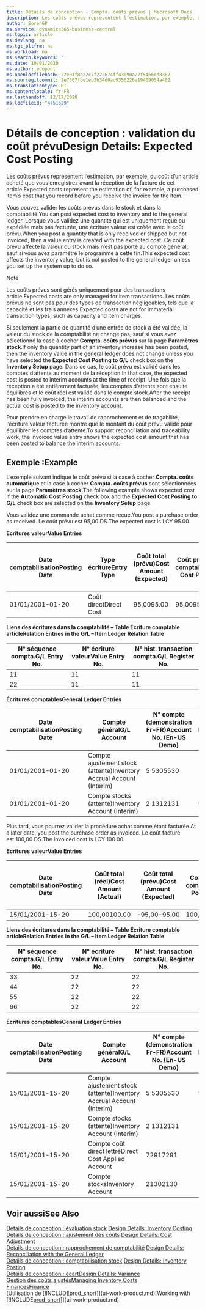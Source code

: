 ```yaml
---
title: Détails de conception - Compta. coûts prévus | Microsoft Docs
description: Les coûts prévus représentent l’estimation, par exemple, du coût d’un article acheté que vous enregistrez avant la réception de la facture de cet article.
author: SorenGP
ms.service: dynamics365-business-central
ms.topic: article
ms.devlang: na
ms.tgt_pltfrm: na
ms.workload: na
ms.search.keywords: ''
ms.date: 10/01/2020
ms.author: edupont
ms.openlocfilehash: 22e01f8b22c7f222674ff43090a27f5466dd8387
ms.sourcegitcommit: 2e7307fbe1eb3b34d0ad9356226a19409054a402
ms.translationtype: HT
ms.contentlocale: fr-FR
ms.lasthandoff: 12/17/2020
ms.locfileid: "4751629"
---
```

# <a name="design-details-expected-cost-posting"></a><span data-ttu-id="eb90d-103">Détails de conception : validation du coût prévu</span><span class="sxs-lookup"><span data-stu-id="eb90d-103">Design Details: Expected Cost Posting</span></span>
<span data-ttu-id="eb90d-104">Les coûts prévus représentent l’estimation, par exemple, du coût d’un article acheté que vous enregistrez avant la réception de la facture de cet article.</span><span class="sxs-lookup"><span data-stu-id="eb90d-104">Expected costs represent the estimation of, for example, a purchased item’s cost that you record before you receive the invoice for the item.</span></span>  

 <span data-ttu-id="eb90d-105">Vous pouvez valider les coûts prévus dans le stock et dans la comptabilité.</span><span class="sxs-lookup"><span data-stu-id="eb90d-105">You can post expected cost to inventory and to the general ledger.</span></span> <span data-ttu-id="eb90d-106">Lorsque vous validez une quantité qui est uniquement reçue ou expédiée mais pas facturée, une écriture valeur est créée avec le coût prévu.</span><span class="sxs-lookup"><span data-stu-id="eb90d-106">When you post a quantity that is only received or shipped but not invoiced, then a value entry is created with the expected cost.</span></span> <span data-ttu-id="eb90d-107">Ce coût prévu affecte la valeur du stock mais n’est pas porté au compte général, sauf si vous avez paramétré le programme à cette fin.</span><span class="sxs-lookup"><span data-stu-id="eb90d-107">This expected cost affects the inventory value, but is not posted to the general ledger unless you set up the system up to do so.</span></span>  

> [!NOTE]  
>  <span data-ttu-id="eb90d-108">Les coûts prévus sont gérés uniquement pour des transactions article.</span><span class="sxs-lookup"><span data-stu-id="eb90d-108">Expected costs are only managed for item transactions.</span></span> <span data-ttu-id="eb90d-109">Les coûts prévus ne sont pas pour des types de transaction négligeables, tels que la capacité et les frais annexes.</span><span class="sxs-lookup"><span data-stu-id="eb90d-109">Expected costs are not for immaterial transaction types, such as capacity and item charges.</span></span>  

 <span data-ttu-id="eb90d-110">Si seulement la partie de quantité d’une entrée de stock a été validée, la valeur du stock de la comptabilité ne change pas, sauf si vous avez sélectionné la case à cocher **Compta. coûts prévus** sur la page **Paramètres stock**.</span><span class="sxs-lookup"><span data-stu-id="eb90d-110">If only the quantity part of an inventory increase has been posted, then the inventory value in the general ledger does not change unless you have selected the **Expected Cost Posting to G/L** check box on the **Inventory Setup** page.</span></span> <span data-ttu-id="eb90d-111">Dans ce cas, le coût prévu est validé dans les comptes d’attente au moment de la réception.</span><span class="sxs-lookup"><span data-stu-id="eb90d-111">In that case, the expected cost is posted to interim accounts at the time of receipt.</span></span> <span data-ttu-id="eb90d-112">Une fois que la réception a été entièrement facturée, les comptes d’attente sont ensuite équilibrés et le coût réel est validé dans le compte stock.</span><span class="sxs-lookup"><span data-stu-id="eb90d-112">After the receipt has been fully invoiced, the interim accounts are then balanced and the actual cost is posted to the inventory account.</span></span>  

 <span data-ttu-id="eb90d-113">Pour prendre en charge le travail de rapprochement et de traçabilité, l’écriture valeur facturée montre que le montant du coût prévu validé pour équilibrer les comptes d’attente.</span><span class="sxs-lookup"><span data-stu-id="eb90d-113">To support reconciliation and traceability work, the invoiced value entry shows the expected cost amount that has been posted to balance the interim accounts.</span></span>  

## <a name="example"></a><span data-ttu-id="eb90d-114">Exemple :</span><span class="sxs-lookup"><span data-stu-id="eb90d-114">Example</span></span>  
 <span data-ttu-id="eb90d-115">L’exemple suivant indique le coût prévu si la case à cocher **Compta. coûts automatique** et la case à cocher **Compta. coûts prévus** sont sélectionnées sur la page **Paramètres stock**.</span><span class="sxs-lookup"><span data-stu-id="eb90d-115">The following example shows expected cost if the **Automatic Cost Posting** check box and the **Expected Cost Posting to G/L** check box are selected on the **Inventory Setup** page.</span></span>  

 <span data-ttu-id="eb90d-116">Vous validez une commande achat comme reçue.</span><span class="sxs-lookup"><span data-stu-id="eb90d-116">You post a purchase order as received.</span></span> <span data-ttu-id="eb90d-117">Le coût prévu est 95,00 DS.</span><span class="sxs-lookup"><span data-stu-id="eb90d-117">The expected cost is LCY 95.00.</span></span>  

 <span data-ttu-id="eb90d-118">**Ecritures valeur**</span><span class="sxs-lookup"><span data-stu-id="eb90d-118">**Value Entries**</span></span>  

|<span data-ttu-id="eb90d-119">Date comptabilisation</span><span class="sxs-lookup"><span data-stu-id="eb90d-119">Posting Date</span></span>|<span data-ttu-id="eb90d-120">Type écriture</span><span class="sxs-lookup"><span data-stu-id="eb90d-120">Entry Type</span></span>|<span data-ttu-id="eb90d-121">Coût total (prévu)</span><span class="sxs-lookup"><span data-stu-id="eb90d-121">Cost Amount (Expected)</span></span>|<span data-ttu-id="eb90d-122">Coût prévu validé en comptabilité</span><span class="sxs-lookup"><span data-stu-id="eb90d-122">Expected Cost Posted to G/L</span></span>|<span data-ttu-id="eb90d-123">Coût prévu</span><span class="sxs-lookup"><span data-stu-id="eb90d-123">Expected Cost</span></span>|<span data-ttu-id="eb90d-124">N° écriture comptable article</span><span class="sxs-lookup"><span data-stu-id="eb90d-124">Item Ledger Entry No.</span></span>|<span data-ttu-id="eb90d-125">Numéro de la séquence</span><span class="sxs-lookup"><span data-stu-id="eb90d-125">Entry No.</span></span>|  
|------------------|----------------|------------------------------|----------------------------------|-------------------|---------------------------|---------------|  
|<span data-ttu-id="eb90d-126">01/01/20</span><span class="sxs-lookup"><span data-stu-id="eb90d-126">01-01-20</span></span>|<span data-ttu-id="eb90d-127">Coût direct</span><span class="sxs-lookup"><span data-stu-id="eb90d-127">Direct Cost</span></span>|<span data-ttu-id="eb90d-128">95,00</span><span class="sxs-lookup"><span data-stu-id="eb90d-128">95.00</span></span>|<span data-ttu-id="eb90d-129">95,00</span><span class="sxs-lookup"><span data-stu-id="eb90d-129">95.00</span></span>|<span data-ttu-id="eb90d-130">Oui</span><span class="sxs-lookup"><span data-stu-id="eb90d-130">Yes</span></span>|<span data-ttu-id="eb90d-131">1</span><span class="sxs-lookup"><span data-stu-id="eb90d-131">1</span></span>|<span data-ttu-id="eb90d-132">1</span><span class="sxs-lookup"><span data-stu-id="eb90d-132">1</span></span>|  

 <span data-ttu-id="eb90d-133">**Liens des écritures dans la comptabilité – Table Écriture comptable article**</span><span class="sxs-lookup"><span data-stu-id="eb90d-133">**Relation Entries in the G/L – Item Ledger Relation Table**</span></span>  

|<span data-ttu-id="eb90d-134">N° séquence compta.</span><span class="sxs-lookup"><span data-stu-id="eb90d-134">G/L Entry No.</span></span>|<span data-ttu-id="eb90d-135">N° écriture valeur</span><span class="sxs-lookup"><span data-stu-id="eb90d-135">Value Entry No.</span></span>|<span data-ttu-id="eb90d-136">N° hist. transaction compta.</span><span class="sxs-lookup"><span data-stu-id="eb90d-136">G/L Register No.</span></span>|  
|--------------------|---------------------|-----------------------|  
|<span data-ttu-id="eb90d-137">1</span><span class="sxs-lookup"><span data-stu-id="eb90d-137">1</span></span>|<span data-ttu-id="eb90d-138">1</span><span class="sxs-lookup"><span data-stu-id="eb90d-138">1</span></span>|<span data-ttu-id="eb90d-139">1</span><span class="sxs-lookup"><span data-stu-id="eb90d-139">1</span></span>|  
|<span data-ttu-id="eb90d-140">2</span><span class="sxs-lookup"><span data-stu-id="eb90d-140">2</span></span>|<span data-ttu-id="eb90d-141">1</span><span class="sxs-lookup"><span data-stu-id="eb90d-141">1</span></span>|<span data-ttu-id="eb90d-142">1</span><span class="sxs-lookup"><span data-stu-id="eb90d-142">1</span></span>|  

 <span data-ttu-id="eb90d-143">**Écritures comptables**</span><span class="sxs-lookup"><span data-stu-id="eb90d-143">**General Ledger Entries**</span></span>  

|<span data-ttu-id="eb90d-144">Date comptabilisation</span><span class="sxs-lookup"><span data-stu-id="eb90d-144">Posting Date</span></span>|<span data-ttu-id="eb90d-145">Compte général</span><span class="sxs-lookup"><span data-stu-id="eb90d-145">G/L Account</span></span>|<span data-ttu-id="eb90d-146">N° compte (démonstration Fr-FR)</span><span class="sxs-lookup"><span data-stu-id="eb90d-146">Account No. (En-US Demo)</span></span>|<span data-ttu-id="eb90d-147">Montant</span><span class="sxs-lookup"><span data-stu-id="eb90d-147">Amount</span></span>|<span data-ttu-id="eb90d-148">Numéro de la séquence</span><span class="sxs-lookup"><span data-stu-id="eb90d-148">Entry No.</span></span>|  
|------------------|------------------|---------------------------------|------------|---------------|  
|<span data-ttu-id="eb90d-149">01/01/20</span><span class="sxs-lookup"><span data-stu-id="eb90d-149">01-01-20</span></span>|<span data-ttu-id="eb90d-150">Compte ajustement stock (attente)</span><span class="sxs-lookup"><span data-stu-id="eb90d-150">Inventory Accrual Account (Interim)</span></span>|<span data-ttu-id="eb90d-151">5 530</span><span class="sxs-lookup"><span data-stu-id="eb90d-151">5530</span></span>|<span data-ttu-id="eb90d-152">-95,00</span><span class="sxs-lookup"><span data-stu-id="eb90d-152">-95.00</span></span>|<span data-ttu-id="eb90d-153">2</span><span class="sxs-lookup"><span data-stu-id="eb90d-153">2</span></span>|  
|<span data-ttu-id="eb90d-154">01/01/20</span><span class="sxs-lookup"><span data-stu-id="eb90d-154">01-01-20</span></span>|<span data-ttu-id="eb90d-155">Compte stocks (attente)</span><span class="sxs-lookup"><span data-stu-id="eb90d-155">Inventory Account (Interim)</span></span>|<span data-ttu-id="eb90d-156">2 131</span><span class="sxs-lookup"><span data-stu-id="eb90d-156">2131</span></span>|<span data-ttu-id="eb90d-157">95,00</span><span class="sxs-lookup"><span data-stu-id="eb90d-157">95.00</span></span>|<span data-ttu-id="eb90d-158">1</span><span class="sxs-lookup"><span data-stu-id="eb90d-158">1</span></span>|  

 <span data-ttu-id="eb90d-159">Plus tard, vous pourrez valider la procédure achat comme étant facturée.</span><span class="sxs-lookup"><span data-stu-id="eb90d-159">At a later date, you post the purchase order as invoiced.</span></span> <span data-ttu-id="eb90d-160">Le coût facturé est 100,00 DS.</span><span class="sxs-lookup"><span data-stu-id="eb90d-160">The invoiced cost is LCY 100.00.</span></span>  

 <span data-ttu-id="eb90d-161">**Ecritures valeur**</span><span class="sxs-lookup"><span data-stu-id="eb90d-161">**Value Entries**</span></span>  

|<span data-ttu-id="eb90d-162">Date comptabilisation</span><span class="sxs-lookup"><span data-stu-id="eb90d-162">Posting Date</span></span>|<span data-ttu-id="eb90d-163">Coût total (réel)</span><span class="sxs-lookup"><span data-stu-id="eb90d-163">Cost Amount (Actual)</span></span>|<span data-ttu-id="eb90d-164">Coût total (prévu)</span><span class="sxs-lookup"><span data-stu-id="eb90d-164">Cost Amount (Expected)</span></span>|<span data-ttu-id="eb90d-165">Coût validé en comptabilité</span><span class="sxs-lookup"><span data-stu-id="eb90d-165">Cost Posted to G/L</span></span>|<span data-ttu-id="eb90d-166">Coût prévu</span><span class="sxs-lookup"><span data-stu-id="eb90d-166">Expected Cost</span></span>|<span data-ttu-id="eb90d-167">N° écriture comptable article</span><span class="sxs-lookup"><span data-stu-id="eb90d-167">Item Ledger Entry No.</span></span>|<span data-ttu-id="eb90d-168">Numéro de la séquence</span><span class="sxs-lookup"><span data-stu-id="eb90d-168">Entry No.</span></span>|  
|------------------|----------------------------|------------------------------|-------------------------|-------------------|---------------------------|---------------|  
|<span data-ttu-id="eb90d-169">15/01/20</span><span class="sxs-lookup"><span data-stu-id="eb90d-169">01-15-20</span></span>|<span data-ttu-id="eb90d-170">100,00</span><span class="sxs-lookup"><span data-stu-id="eb90d-170">100.00</span></span>|<span data-ttu-id="eb90d-171">-95,00</span><span class="sxs-lookup"><span data-stu-id="eb90d-171">-95.00</span></span>|<span data-ttu-id="eb90d-172">100,00</span><span class="sxs-lookup"><span data-stu-id="eb90d-172">100.00</span></span>|<span data-ttu-id="eb90d-173">Non</span><span class="sxs-lookup"><span data-stu-id="eb90d-173">No</span></span>|<span data-ttu-id="eb90d-174">1</span><span class="sxs-lookup"><span data-stu-id="eb90d-174">1</span></span>|<span data-ttu-id="eb90d-175">2</span><span class="sxs-lookup"><span data-stu-id="eb90d-175">2</span></span>|  

 <span data-ttu-id="eb90d-176">**Liens des écritures dans la comptabilité – Table Écriture comptable article**</span><span class="sxs-lookup"><span data-stu-id="eb90d-176">**Relation Entries in the G/L – Item Ledger Relation Table**</span></span>  

|<span data-ttu-id="eb90d-177">N° séquence compta.</span><span class="sxs-lookup"><span data-stu-id="eb90d-177">G/L Entry No.</span></span>|<span data-ttu-id="eb90d-178">N° écriture valeur</span><span class="sxs-lookup"><span data-stu-id="eb90d-178">Value Entry No.</span></span>|<span data-ttu-id="eb90d-179">N° hist. transaction compta.</span><span class="sxs-lookup"><span data-stu-id="eb90d-179">G/L Register No.</span></span>|  
|--------------------|---------------------|-----------------------|  
|<span data-ttu-id="eb90d-180">3</span><span class="sxs-lookup"><span data-stu-id="eb90d-180">3</span></span>|<span data-ttu-id="eb90d-181">2</span><span class="sxs-lookup"><span data-stu-id="eb90d-181">2</span></span>|<span data-ttu-id="eb90d-182">2</span><span class="sxs-lookup"><span data-stu-id="eb90d-182">2</span></span>|  
|<span data-ttu-id="eb90d-183">4</span><span class="sxs-lookup"><span data-stu-id="eb90d-183">4</span></span>|<span data-ttu-id="eb90d-184">2</span><span class="sxs-lookup"><span data-stu-id="eb90d-184">2</span></span>|<span data-ttu-id="eb90d-185">2</span><span class="sxs-lookup"><span data-stu-id="eb90d-185">2</span></span>|  
|<span data-ttu-id="eb90d-186">5</span><span class="sxs-lookup"><span data-stu-id="eb90d-186">5</span></span>|<span data-ttu-id="eb90d-187">2</span><span class="sxs-lookup"><span data-stu-id="eb90d-187">2</span></span>|<span data-ttu-id="eb90d-188">2</span><span class="sxs-lookup"><span data-stu-id="eb90d-188">2</span></span>|  
|<span data-ttu-id="eb90d-189">6</span><span class="sxs-lookup"><span data-stu-id="eb90d-189">6</span></span>|<span data-ttu-id="eb90d-190">2</span><span class="sxs-lookup"><span data-stu-id="eb90d-190">2</span></span>|<span data-ttu-id="eb90d-191">2</span><span class="sxs-lookup"><span data-stu-id="eb90d-191">2</span></span>|  

 <span data-ttu-id="eb90d-192">**Écritures comptables**</span><span class="sxs-lookup"><span data-stu-id="eb90d-192">**General Ledger Entries**</span></span>  

|<span data-ttu-id="eb90d-193">Date comptabilisation</span><span class="sxs-lookup"><span data-stu-id="eb90d-193">Posting Date</span></span>|<span data-ttu-id="eb90d-194">Compte général</span><span class="sxs-lookup"><span data-stu-id="eb90d-194">G/L Account</span></span>|<span data-ttu-id="eb90d-195">N° compte (démonstration Fr-FR)</span><span class="sxs-lookup"><span data-stu-id="eb90d-195">Account No. (En-US Demo)</span></span>|<span data-ttu-id="eb90d-196">Montant</span><span class="sxs-lookup"><span data-stu-id="eb90d-196">Amount</span></span>|<span data-ttu-id="eb90d-197">Numéro de la séquence</span><span class="sxs-lookup"><span data-stu-id="eb90d-197">Entry No.</span></span>|  
|------------------|------------------|---------------------------------|------------|---------------|  
|<span data-ttu-id="eb90d-198">15/01/20</span><span class="sxs-lookup"><span data-stu-id="eb90d-198">01-15-20</span></span>|<span data-ttu-id="eb90d-199">Compte ajustement stock (attente)</span><span class="sxs-lookup"><span data-stu-id="eb90d-199">Inventory Accrual Account (Interim)</span></span>|<span data-ttu-id="eb90d-200">5 530</span><span class="sxs-lookup"><span data-stu-id="eb90d-200">5530</span></span>|<span data-ttu-id="eb90d-201">95,00</span><span class="sxs-lookup"><span data-stu-id="eb90d-201">95.00</span></span>|<span data-ttu-id="eb90d-202">4</span><span class="sxs-lookup"><span data-stu-id="eb90d-202">4</span></span>|  
|<span data-ttu-id="eb90d-203">15/01/20</span><span class="sxs-lookup"><span data-stu-id="eb90d-203">01-15-20</span></span>|<span data-ttu-id="eb90d-204">Compte stocks (attente)</span><span class="sxs-lookup"><span data-stu-id="eb90d-204">Inventory Account (Interim)</span></span>|<span data-ttu-id="eb90d-205">2 131</span><span class="sxs-lookup"><span data-stu-id="eb90d-205">2131</span></span>|<span data-ttu-id="eb90d-206">-95,00</span><span class="sxs-lookup"><span data-stu-id="eb90d-206">-95.00</span></span>|<span data-ttu-id="eb90d-207">3</span><span class="sxs-lookup"><span data-stu-id="eb90d-207">3</span></span>|  
|<span data-ttu-id="eb90d-208">15/01/20</span><span class="sxs-lookup"><span data-stu-id="eb90d-208">01-15-20</span></span>|<span data-ttu-id="eb90d-209">Compte coût direct lettré</span><span class="sxs-lookup"><span data-stu-id="eb90d-209">Direct Cost Applied Account</span></span>|<span data-ttu-id="eb90d-210">7291</span><span class="sxs-lookup"><span data-stu-id="eb90d-210">7291</span></span>|<span data-ttu-id="eb90d-211">-100</span><span class="sxs-lookup"><span data-stu-id="eb90d-211">-100</span></span>|<span data-ttu-id="eb90d-212">6</span><span class="sxs-lookup"><span data-stu-id="eb90d-212">6</span></span>|  
|<span data-ttu-id="eb90d-213">15/01/20</span><span class="sxs-lookup"><span data-stu-id="eb90d-213">01-15-20</span></span>|<span data-ttu-id="eb90d-214">Compte stocks</span><span class="sxs-lookup"><span data-stu-id="eb90d-214">Inventory Account</span></span>|<span data-ttu-id="eb90d-215">2130</span><span class="sxs-lookup"><span data-stu-id="eb90d-215">2130</span></span>|<span data-ttu-id="eb90d-216">100</span><span class="sxs-lookup"><span data-stu-id="eb90d-216">100</span></span>|<span data-ttu-id="eb90d-217">5</span><span class="sxs-lookup"><span data-stu-id="eb90d-217">5</span></span>|  

## <a name="see-also"></a><span data-ttu-id="eb90d-218">Voir aussi</span><span class="sxs-lookup"><span data-stu-id="eb90d-218">See Also</span></span>
 <span data-ttu-id="eb90d-219">[Détails de conception : évaluation stock](design-details-inventory-costing.md) </span><span class="sxs-lookup"><span data-stu-id="eb90d-219">[Design Details: Inventory Costing](design-details-inventory-costing.md) </span></span>  
 <span data-ttu-id="eb90d-220">[Détails de conception : ajustement des coûts](design-details-cost-adjustment.md) </span><span class="sxs-lookup"><span data-stu-id="eb90d-220">[Design Details: Cost Adjustment](design-details-cost-adjustment.md) </span></span>  
 <span data-ttu-id="eb90d-221">[Détails de conception : rapprochement de comptabilité](design-details-reconciliation-with-the-general-ledger.md) </span><span class="sxs-lookup"><span data-stu-id="eb90d-221">[Design Details: Reconciliation with the General Ledger](design-details-reconciliation-with-the-general-ledger.md) </span></span>  
 <span data-ttu-id="eb90d-222">[Détails de conception : comptabilisation stock](design-details-inventory-posting.md) </span><span class="sxs-lookup"><span data-stu-id="eb90d-222">[Design Details: Inventory Posting](design-details-inventory-posting.md) </span></span>  
 [<span data-ttu-id="eb90d-223">Détails de conception : écart</span><span class="sxs-lookup"><span data-stu-id="eb90d-223">Design Details: Variance</span></span>](design-details-variance.md)  
 [<span data-ttu-id="eb90d-224">Gestion des coûts ajustés</span><span class="sxs-lookup"><span data-stu-id="eb90d-224">Managing Inventory Costs</span></span>](finance-manage-inventory-costs.md)  
 [<span data-ttu-id="eb90d-225">Finances</span><span class="sxs-lookup"><span data-stu-id="eb90d-225">Finance</span></span>](finance.md)  
 <span data-ttu-id="eb90d-226">[Utilisation de [!INCLUDE[prod_short](includes/prod_short.md)]](ui-work-product.md)</span><span class="sxs-lookup"><span data-stu-id="eb90d-226">[Working with [!INCLUDE[prod_short](includes/prod_short.md)]](ui-work-product.md)</span></span>
